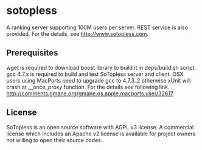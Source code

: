 sotopless
=========

A ranking server supporting 100M users per server. REST service is also provided.
For the details, see http://www.sotopless.com.


Prerequisites
-------------
wget is required to download boost library to build it in deps/build.sh script.
gcc 4.7.x is required to build and test SoTopless server and client.
OSX users using MacPorts need to upgrade gcc to 4.7.3_2 otherwise xUnit will crash at __once_proxy function. For the details see following link.
http://comments.gmane.org/gmane.os.apple.macports.user/32617


License
-------
SoTopless is an open source software with AGPL v3 license. A commercial license which includes an Apache v2 license is available for project owners not willing to open their source codes.

